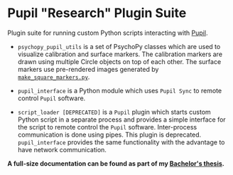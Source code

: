# Pupil "Research" Plugin Suite
Plugin suite for running custom Python scripts interacting with [Pupil](https://github.com/pupil-labs/pupil).

- `psychopy_pupil_utils` is a set of PsychoPy classes which are used to visualize calibration and surface markers. The calibration markers are drawn using multiple Circle objects on top of each other. The surface markers use pre-rendered images generated by [`make_square_markers.py`](https://github.com/pupil-labs/pupil-helpers/blob/master/make_square_markers.py).

- `pupil_interface` is a Python module which uses `Pupil Sync` to remote control `Pupil` software.

- `script_loader [DEPRECATED]` is a `Pupil` plugin which starts custom Python script in a separate process and provides a simple interface for the script to remote control the `Pupil` software. Inter-process communication is done using pipes. This plugin is deprecated. `pupil_interface` provides the same functionality with the advantage to have network communication.

**A full-size documentation can be found as part of my [Bachelor's thesis](Thesis.pdf).**